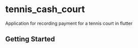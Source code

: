 # tennis_cash_court

Application for recording payment for a tennis court in flutter

## Getting Started


